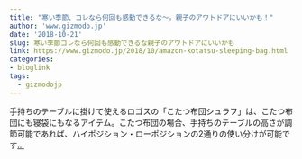 ```yaml
---
title: "寒い季節、コレなら何回も感動できるな〜。親子のアウトドアにいいかも！"
author: 'www.gizmodo.jp'
date: '2018-10-21'
slug: 寒い季節コレなら何回も感動できるな親子のアウトドアにいいかも
link: https://www.gizmodo.jp/2018/10/amazon-kotatsu-sleeping-bag.html
categories:
- bloglink
tags:
  - gizmodojp
---
```


手持ちのテーブルに掛けて使えるロゴスの「こたつ布団シュラフ」は、こたつ布団にも寝袋にもなるアイテム。こたつ布団の場合、手持ちのテーブルの高さが調節可能であれば、ハイポジション・ローポジションの2通りの使い分けが可能です[... <i class="fas fa-external-link-alt"></i>](https://www.gizmodo.jp/2018/10/amazon-kotatsu-sleeping-bag.html)

